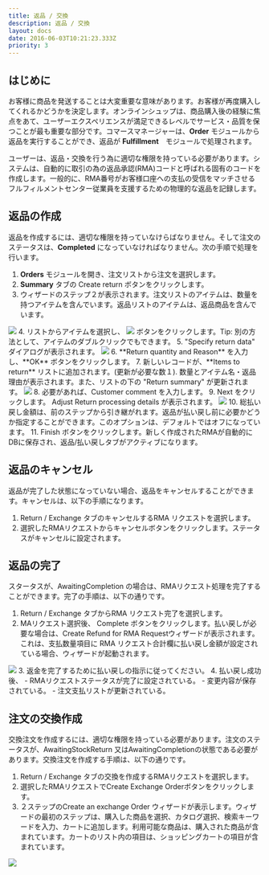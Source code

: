```yaml
---
title: 返品 / 交換
description: 返品 / 交換
layout: docs
date: 2016-06-03T10:21:23.333Z
priority: 3
---
```

## はじめに

お客様に商品を発送することは大変重要な意味があります。お客様が再度購入してくれるかどうかを決定します。オンラインシュップは、商品購入後の経験に焦点をあて、ユーザーエクスペリエンスが満足できるレベルでサービス・品質を保つことが最も重要な部分です。コマースマネージャーは、**Order** モジュールから返品を実行することができ、返品が **Fulfillment**　モジュールで処理されます。

ユーザーは、返品・交換を行う為に適切な権限を持っている必要があります。システムは、自動的に取引の為の返品承認(RMA)コードと呼ばれる固有のコードを作成します。一般的に、RMA番号がお客様口座への支払の受信をマッチさせるフルフィルメントセンター従業員を支援するための物理的な返品を記録します。

## 返品の作成

返品を作成するには、適切な権限を持っていなけらばなりません。そして注文のステータスは、**Completed** になっていなければなりません。次の手順で処理を行います。

1. **Orders** モジュールを開き、注文リストから注文を選択します。
2. **Summary** タブの Create return ボタンをクリックします。
3. ウィザードのステップ２が表示されます。注文リストのアイテムは、数量を持つアイテムを含んでいます。返品リストのアイテムは、返品商品を含んでいます。
  <img src="../../../../assets/images/docs/image2013-6-3_17_38_41.png" />
4. リストからアイテムを選択し、
  <img src="../../../../assets/images/docs/image2013-6-3_17_45_54.png" />
  ボタンをクリックします。Tip: 別の方法として、アイテムのダブルクリックでもできます。
5. "Specify return data" ダイアログが表示されます。
  <img src="../../../../assets/images/docs/image2013-6-3_17_53_56.png" />
6. **Return quantity and Reason** を入力し、**OK** ボタンをクリックします。
7. 新しいレコードが、**Items to return** リストに追加されます。(更新が必要な数１). 数量とアイテム名・返品理由が表示されます。また、リストの下の "Return summary" が更新されます。
  <img src="../../../../assets/images/docs/image2013-6-3_18_5_23.png" />
8. 必要があれば、Customer comment を入力します。
9. Next をクリックします。 Adjust Return processing details が表示されます。
  <img src="../../../../assets/images/docs/image2013-6-3_18_11_51.png" />
10. 総払い戻し金額は、前のステップから引き継がれます。返品が払い戻し前に必要かどうか指定することができます。このオプションは、デフォルトではオフになっています。
11. Finish ボタンをクリックします。新しく作成されたRMAが自動的にDBに保存され、返品/払い戻しタブがアクティブになります。

## 返品のキャンセル

返品が完了した状態になっていない場合、返品をキャンセルすることができます。キャンセルは、以下の手順になります。

1. Return / Exchange タブのキャンセルするRMA リクエストを選択します。
2. 選択したRMAリクエストからキャンセルボタンをクリックします。ステータスがキャンセルに設定されます。

## 返品の完了

スタータスが、AwaitingCompletion の場合は、RMAリクエスト処理を完了することができます。完了の手順は、以下の通りです。

1. Return / Exchange タブからRMA リクエスト完了を選択します。
2. MAリクエスト選択後、 Complete ボタンをクリックします。払い戻しが必要な場合は、Create Refund for RMA Requestウィザードが表示されます。これは、支払数量項目に RMA リクエスト合計欄に払い戻し金額が設定されている場合、ウィザードが起動されます。
  <img src="../../../../assets/images/docs/image2013-6-4_13_51_23.png" />
3. 返金を完了するために払い戻しの指示に従ってください。
4. 払い戻し成功後、
  - RMAリクエストステータスが完了に設定されている。
  - 変更内容が保存されている。
  - 注文支払リストが更新されている。

## 注文の交換作成

交換注文を作成するには、適切な権限を持っている必要があります。注文のステータスが、AwaitingStockReturn 又はAwaitingCompletionの状態である必要があります。交換注文を作成する手順は、以下の通りです。

1. Return / Exchange タブの交換を作成するRMAリクエストを選択します。
2. 選択したRMAリクエストでCreate Exchange Orderボタンをクリックします。
3. ２ステップのCreate an exchange Order ウィザードが表示します。ウィザードの最初のステップは、購入した商品を選択、カタログ選択、検索キーワードを入力、カートに追加します。利用可能な商品は、購入された商品が含まれています。カートのリスト内の項目は、ショッピングカートの項目が含まれています。
  <img src="../../../../assets/images/docs/image2013-6-4_18_30_57.png" />